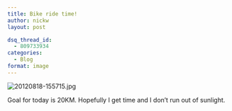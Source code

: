 ```yaml
---
title: Bike ride time!
author: nickw
layout: post

dsq_thread_id:
  - 809733934
categories:
  - Blog
format: image
---
```


<img class="img-responsive" src="//cdn.nickwhyte.com/2012/08/IMG_0928.jpg" alt="20120818-155715.jpg" />

Goal for today is 20KM. Hopefully I get time and I don&#8217;t run out of sunlight.

